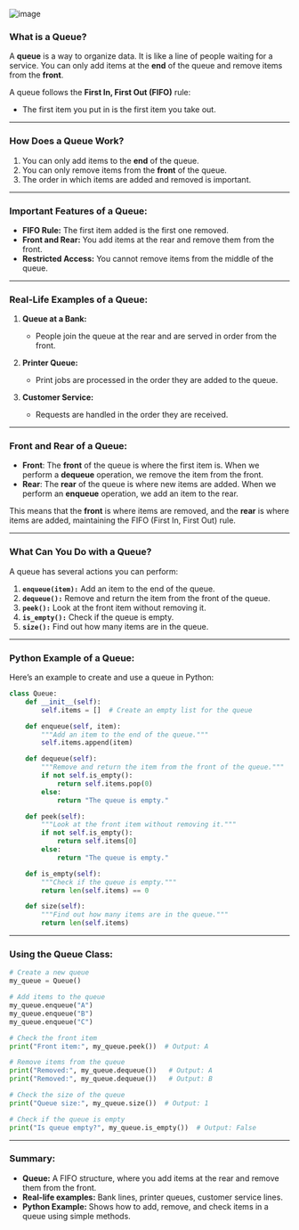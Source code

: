 ![image](https://github.com/user-attachments/assets/96c87401-79f5-4cf4-a805-bcaa08709ce9)

### **What is a Queue?**  
A **queue** is a way to organize data. It is like a line of people waiting for a service. You can only add items at the **end** of the queue and remove items from the **front**.

A queue follows the **First In, First Out (FIFO)** rule:
- The first item you put in is the first item you take out.

---

### **How Does a Queue Work?**  
1. You can only add items to the **end** of the queue.
2. You can only remove items from the **front** of the queue.
3. The order in which items are added and removed is important.

---

### **Important Features of a Queue:**
- **FIFO Rule:** The first item added is the first one removed.
- **Front and Rear:** You add items at the rear and remove them from the front.
- **Restricted Access:** You cannot remove items from the middle of the queue.

---

### **Real-Life Examples of a Queue:**
1. **Queue at a Bank:**  
   - People join the queue at the rear and are served in order from the front.

2. **Printer Queue:**  
   - Print jobs are processed in the order they are added to the queue.

3. **Customer Service:**  
   - Requests are handled in the order they are received.


---

### **Front and Rear of a Queue:**

- **Front**: The **front** of the queue is where the first item is. When we perform a **dequeue** operation, we remove the item from the front.
- **Rear**: The **rear** of the queue is where new items are added. When we perform an **enqueue** operation, we add an item to the rear.

This means that the **front** is where items are removed, and the **rear** is where items are added, maintaining the FIFO (First In, First Out) rule.

---


### **What Can You Do with a Queue?**
A queue has several actions you can perform:
1. **`enqueue(item):`** Add an item to the end of the queue.
2. **`dequeue():`** Remove and return the item from the front of the queue.
3. **`peek():`** Look at the front item without removing it.
4. **`is_empty():`** Check if the queue is empty.
5. **`size():`** Find out how many items are in the queue.

---

### **Python Example of a Queue:**

Here’s an example to create and use a queue in Python:

```python
class Queue:
    def __init__(self):
        self.items = []  # Create an empty list for the queue

    def enqueue(self, item):
        """Add an item to the end of the queue."""
        self.items.append(item)

    def dequeue(self):
        """Remove and return the item from the front of the queue."""
        if not self.is_empty():
            return self.items.pop(0)
        else:
            return "The queue is empty."

    def peek(self):
        """Look at the front item without removing it."""
        if not self.is_empty():
            return self.items[0]
        else:
            return "The queue is empty."

    def is_empty(self):
        """Check if the queue is empty."""
        return len(self.items) == 0

    def size(self):
        """Find out how many items are in the queue."""
        return len(self.items)
```

---

### **Using the Queue Class:**

```python
# Create a new queue
my_queue = Queue()

# Add items to the queue
my_queue.enqueue("A")
my_queue.enqueue("B")
my_queue.enqueue("C")

# Check the front item
print("Front item:", my_queue.peek())  # Output: A

# Remove items from the queue
print("Removed:", my_queue.dequeue())   # Output: A
print("Removed:", my_queue.dequeue())   # Output: B

# Check the size of the queue
print("Queue size:", my_queue.size())  # Output: 1

# Check if the queue is empty
print("Is queue empty?", my_queue.is_empty())  # Output: False
```

---

### **Summary:**
- **Queue:** A FIFO structure, where you add items at the rear and remove them from the front.
- **Real-life examples:** Bank lines, printer queues, customer service lines.
- **Python Example:** Shows how to add, remove, and check items in a queue using simple methods.

